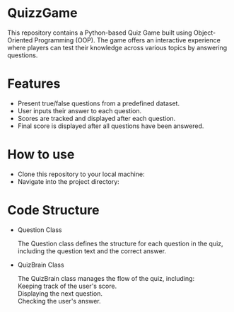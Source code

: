 # QuizzGame
This repository contains a Python-based Quiz Game built using Object-Oriented Programming (OOP). The game offers an interactive experience where players can test their knowledge across various topics by answering questions.

# Features  
* Present true/false questions from a predefined dataset.
* User inputs their answer to each question.
* Scores are tracked and displayed after each question.
* Final score is displayed after all questions have been answered.

# How to use
* Clone this repository to your local machine:
* Navigate into the project directory:

# Code Structure

* Question Class  

  The Question class defines the structure for each question in the quiz, including the question text and the correct answer.

* QuizBrain Class

  The QuizBrain class manages the flow of the quiz, including:  
  Keeping track of the user's score.   
  Displaying the next question.  
  Checking the user's answer.   
  
